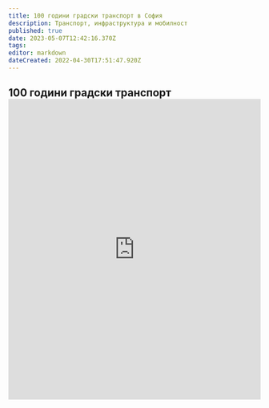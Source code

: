 ```yaml
---
title: 100 години градски транспорт в София
description: Транспорт, инфраструктура и мобилност
published: true
date: 2023-05-07T12:42:16.370Z
tags: 
editor: markdown
dateCreated: 2022-04-30T17:51:47.920Z
---
```



<h2><span class="text-small">100 години градски транспорт</span>
<iframe src="https://drive.google.com/file/d/1S4zPJZvI9W6eUUcFo7Bp8D7QfMLOzW6I/preview"
    frameBorder="0"
    scrolling="auto"
    width="100%"
        height="600px"
></iframe>